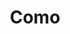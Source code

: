 ---
title: Como
date: 
draft: false

# descripcion
description : Argo colgante de plata

materials: Plata 925

color: Plateado

dimensions: 1,3cm x 1,5cm

code: 01-01-0311

type: "Aros"

categories: []

price: $1.570,00

# Images
# first image will be shown in the product page
images:
  # - image: "images/path_to_image"
  # La ubicacion de las imagenes es imagenes/Aros/Aros.Colgantes/01-01-0311-como
  - image: "./images/aros/colgantes/01-01-0311-corazon-con-corazoncito-interior_a.JPG"
  - image: "./images/aros/colgantes/01-01-0311-corazon-con-corazoncito-interior_b.JPG"
---